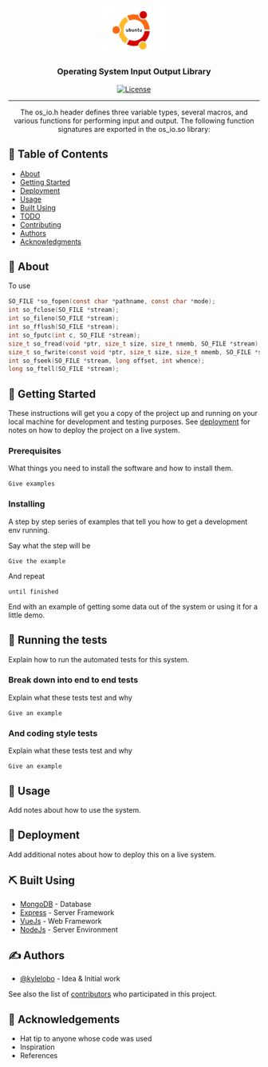 <p align="center">
  <a href="" rel="noopener">
 <img width="25%" height="25%" src="res/ubuntu-logo.png" alt="Project logo"></a>
</p>

<h3 align="center">Operating System Input Output Library</h3>

<div align="center">

  [![License](https://img.shields.io/badge/license-MIT-blue.svg)](/LICENSE)

</div>

---

<p align="center"> The os_io.h header defines three variable types, several macros, and various functions for performing input and output. The following function signatures are exported in the os_io.so library:
    <br> 
</p>

## 📝 Table of Contents
- [About](#about)
- [Getting Started](#getting_started)
- [Deployment](#deployment)
- [Usage](#usage)
- [Built Using](#built_using)
- [TODO](../TODO.md)
- [Contributing](../CONTRIBUTING.md)
- [Authors](#authors)
- [Acknowledgments](#acknowledgement)

## 🧐 About <a name = "about"></a>
To use 
```C
SO_FILE *so_fopen(const char *pathname, const char *mode);
int so_fclose(SO_FILE *stream);
int so_fileno(SO_FILE *stream);
int so_fflush(SO_FILE *stream);
int so_fputc(int c, SO_FILE *stream);
size_t so_fread(void *ptr, size_t size, size_t nmemb, SO_FILE *stream);
size_t so_fwrite(const void *ptr, size_t size, size_t nmemb, SO_FILE *stream);
int so_fseek(SO_FILE *stream, long offset, int whence);
long so_ftell(SO_FILE *stream);
```

## 🏁 Getting Started <a name = "getting_started"></a>
These instructions will get you a copy of the project up and running on your local machine for development and testing purposes. See [deployment](#deployment) for notes on how to deploy the project on a live system.

### Prerequisites
What things you need to install the software and how to install them.

```
Give examples
```

### Installing
A step by step series of examples that tell you how to get a development env running.

Say what the step will be

```
Give the example
```

And repeat

```
until finished
```

End with an example of getting some data out of the system or using it for a little demo.

## 🔧 Running the tests <a name = "tests"></a>
Explain how to run the automated tests for this system.

### Break down into end to end tests
Explain what these tests test and why

```
Give an example
```

### And coding style tests
Explain what these tests test and why

```
Give an example
```

## 🎈 Usage <a name="usage"></a>
Add notes about how to use the system.

## 🚀 Deployment <a name = "deployment"></a>
Add additional notes about how to deploy this on a live system.

## ⛏️ Built Using <a name = "built_using"></a>
- [MongoDB](https://www.mongodb.com/) - Database
- [Express](https://expressjs.com/) - Server Framework
- [VueJs](https://vuejs.org/) - Web Framework
- [NodeJs](https://nodejs.org/en/) - Server Environment

## ✍️ Authors <a name = "authors"></a>
- [@kylelobo](https://github.com/kylelobo) - Idea & Initial work

See also the list of [contributors](https://github.com/kylelobo/The-Documentation-Compendium/contributors) who participated in this project.

## 🎉 Acknowledgements <a name = "acknowledgement"></a>
- Hat tip to anyone whose code was used
- Inspiration
- References
